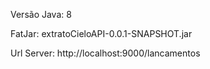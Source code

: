 Versão Java: 8

FatJar: extratoCieloAPI-0.0.1-SNAPSHOT.jar

Url Server: http://localhost:9000/lancamentos

